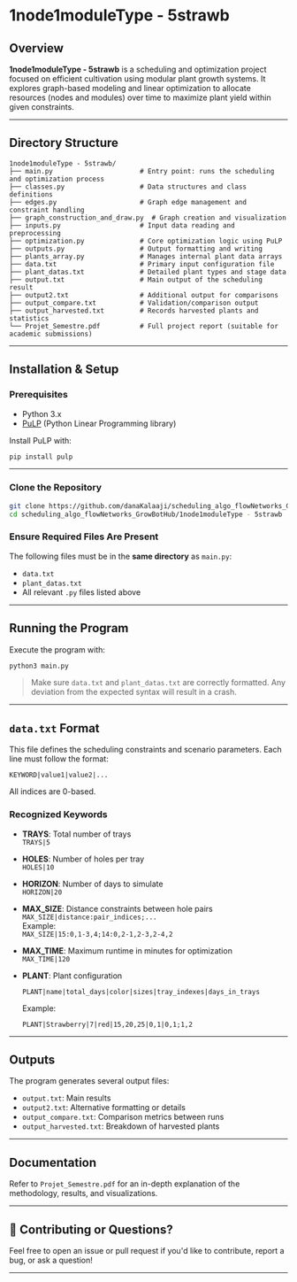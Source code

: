 # 1node1moduleType - 5strawb

##  Overview

**1node1moduleType - 5strawb** is a scheduling and optimization project focused on efficient cultivation using modular plant growth systems. It explores graph-based modeling and linear optimization to allocate resources (nodes and modules) over time to maximize plant yield within given constraints.

---

##  Directory Structure

```
1node1moduleType - 5strawb/
├── main.py                      # Entry point: runs the scheduling and optimization process
├── classes.py                   # Data structures and class definitions
├── edges.py                     # Graph edge management and constraint handling
├── graph_construction_and_draw.py  # Graph creation and visualization
├── inputs.py                    # Input data reading and preprocessing
├── optimization.py              # Core optimization logic using PuLP
├── outputs.py                   # Output formatting and writing
├── plants_array.py              # Manages internal plant data arrays
├── data.txt                     # Primary input configuration file
├── plant_datas.txt              # Detailed plant types and stage data
├── output.txt                   # Main output of the scheduling result
├── output2.txt                  # Additional output for comparisons
├── output_compare.txt           # Validation/comparison output
├── output_harvested.txt         # Records harvested plants and statistics
└── Projet_Semestre.pdf          # Full project report (suitable for academic submissions)
```

---

## Installation & Setup

### Prerequisites

- Python 3.x  
- [PuLP](https://coin-or.github.io/pulp/) (Python Linear Programming library)

Install PuLP with:

```bash
pip install pulp
```

---

### Clone the Repository

```bash
git clone https://github.com/danaKalaaji/scheduling_algo_flowNetworks_GrowBotHub.git
cd scheduling_algo_flowNetworks_GrowBotHub/1node1moduleType - 5strawb
```

### Ensure Required Files Are Present

The following files must be in the **same directory** as `main.py`:

- `data.txt`
- `plant_datas.txt`
- All relevant `.py` files listed above

---

##  Running the Program

Execute the program with:

```bash
python3 main.py
```

>  Make sure `data.txt` and `plant_datas.txt` are correctly formatted. Any deviation from the expected syntax will result in a crash.

---

## `data.txt` Format

This file defines the scheduling constraints and scenario parameters. Each line must follow the format:

```
KEYWORD|value1|value2|...
```

All indices are 0-based.

### Recognized Keywords

- **TRAYS**: Total number of trays  
  `TRAYS|5`

- **HOLES**: Number of holes per tray  
  `HOLES|10`

- **HORIZON**: Number of days to simulate  
  `HORIZON|20`

- **MAX_SIZE**: Distance constraints between hole pairs  
  `MAX_SIZE|distance:pair_indices;...`  
  Example:  
  `MAX_SIZE|15:0,1-3,4;14:0,2-1,2-3,2-4,2`

- **MAX_TIME**: Maximum runtime in minutes for optimization  
  `MAX_TIME|120`

- **PLANT**: Plant configuration  
  ```
  PLANT|name|total_days|color|sizes|tray_indexes|days_in_trays
  ```

  Example:
  ```
  PLANT|Strawberry|7|red|15,20,25|0,1|0,1;1,2
  ```

---

## Outputs

The program generates several output files:

- `output.txt`: Main results
- `output2.txt`: Alternative formatting or details
- `output_compare.txt`: Comparison metrics between runs
- `output_harvested.txt`: Breakdown of harvested plants

---

## Documentation

Refer to `Projet_Semestre.pdf` for an in-depth explanation of the methodology, results, and visualizations.

---

## 🤝 Contributing or Questions?

Feel free to open an issue or pull request if you'd like to contribute, report a bug, or ask a question!

---
